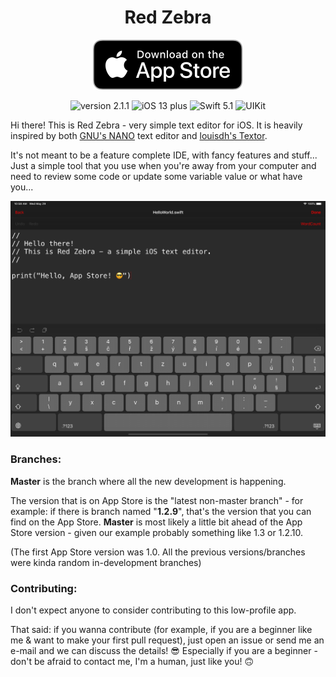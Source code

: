 <h1 align="center">Red Zebra</h1>

  <p align="center">
    <a href="https://itunes.apple.com/app/red-zebra/id1463017929?l=cs&ls=1&mt=8" target="_blank"><img src="https://github.com/JKKross/Red_Zebra/blob/master/_ASSETS_/Download_on_the_App_Store_Badge.svg" alt="Download on the App Store badge"/></a>
  </p>

  <p align="center">
    <img src="https://img.shields.io/badge/version-2.1.1-green.svg" alt="version 2.1.1"/>
    <img src="https://img.shields.io/badge/iOS-13%2B-blue.svg" alt="iOS 13 plus"/>
    <img src="https://img.shields.io/badge/swift-5.1-blue.svg" alt="Swift 5.1"/>
    <img src="https://img.shields.io/badge/UIKit-blue.svg" alt="UIKit"/>
  </p>


Hi there! This is Red Zebra - very simple text editor for iOS.
It is heavily inspired by both [GNU's NANO](https://www.nano-editor.org) text editor and [louisdh's Textor](https://github.com/louisdh/textor).

It's not meant to be a feature complete IDE, with fancy features and stuff...
Just a simple tool that you use when you're away from your computer and need to review some code or
update some variable value or what have you...


<img src="https://github.com/JKKross/Red_Zebra/blob/master/_ASSETS_/_screenshots/_github/Red_Zebra_iPad.png" alt="Picture of the app running on an iPad"/>

### Branches:

**Master** is the branch where all the new development is happening.

The version that is on App Store is the "latest non-master branch" - for example: if there is branch named "**1.2.9**", that's the version that you can find on the App Store.
**Master** is most likely a little bit ahead of the App Store version - given our example probably something like 1.3 or 1.2.10.

(The first App Store version was 1.0. All the previous versions/branches were kinda random in-development branches)

### Contributing:

I don't expect anyone to consider contributing to this low-profile app.

That said: if you wanna contribute (for example, if you are a beginner like me & want to make your first pull request), just open an issue or send me an e-mail and we can discuss the details! 😎
Especially if you are a beginner - don't be afraid to contact me, I'm a human, just like you! 🙃

